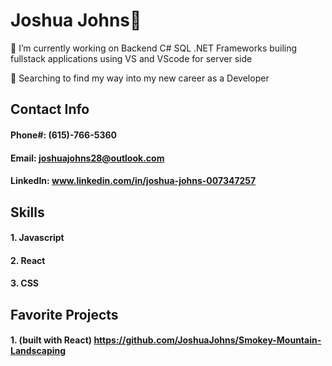 # Joshua Johns👋
🔭 I’m currently working on Backend C# SQL .NET Frameworks builing fullstack applications using VS and VScode for server side

🌱 Searching to find my way into my new career as a Developer
## Contact Info
  #### Phone#: (615)-766-5360
  #### Email: joshuajohns28@outlook.com
  #### LinkedIn: www.linkedin.com/in/joshua-johns-007347257

## Skills
#### 1. Javascript
#### 2. React
#### 3. CSS

## Favorite Projects
#### 1. (built with React) https://github.com/JoshuaJohns/Smokey-Mountain-Landscaping
<!--



Here are some ideas to get you started:

- 🔭 I’m currently working on ...
- 🌱 I’m currently learning ...
- 👯 I’m looking to collaborate on ...
- 🤔 I’m looking for help with ...
- 💬 Ask me about ...
- 📫 How to reach me: ...
- 😄 Pronouns: ...
- ⚡ Fun fact: ...
-->
